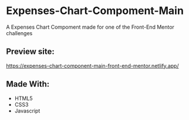 # Expenses-Chart-Compoment-Main

A Expenses Chart Compoment made for one of the Front-End Mentor challenges

## Preview site:
https://expenses-chart-component-main-front-end-mentor.netlify.app/

## Made With:
- HTML5
- CSS3
- Javascript
